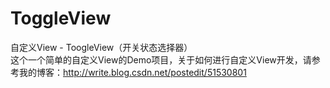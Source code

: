 # ToggleView
自定义View - ToogleView（开关状态选择器）  
这个一个简单的自定义View的Demo项目，关于如何进行自定义View开发，请参考我的博客：http://write.blog.csdn.net/postedit/51530801
